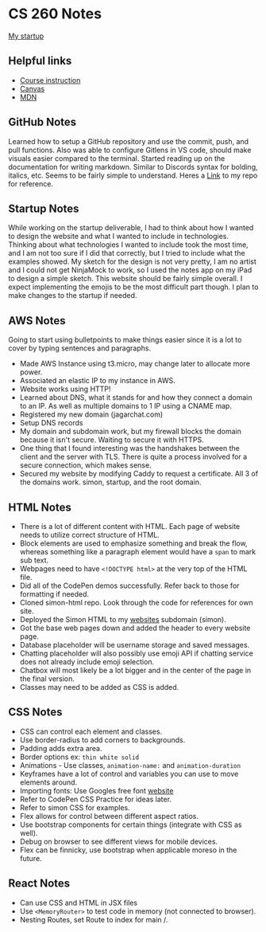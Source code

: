 # CS 260 Notes

[My startup](https://simon.cs260.click)

## Helpful links

- [Course instruction](https://github.com/webprogramming260)
- [Canvas](https://byu.instructure.com)
- [MDN](https://developer.mozilla.org)

## GitHub Notes

Learned how to setup a GitHub repository and use the commit, push, and pull functions. Also was able to configure Gitlens in VS code, should make visuals easier compared to the terminal. Started reading up on the documentation for writing markdown. Similar to Discords syntax for bolding, italics, etc. Seems to be fairly simple to understand. Heres a [Link](https://github.com/JagarJaguar/startup) to my repo for reference.

## Startup Notes

While working on the startup deliverable, I had to think about how I wanted to design the website and what I wanted to include in technologies. Thinking about what technologies I wanted to include took the most time, and I am not too sure if I did that correctly, but I tried to include what the examples showed. My sketch for the design is not very pretty, I am no artist and I could not get NinjaMock to work, so I used the notes app on my iPad to design a simple sketch. This website should be fairly simple overall. I expect implementing the emojis to be the most difficult part though. I plan to make changes to the startup if needed.

## AWS Notes

Going to start using bulletpoints to make things easier since it is a lot to cover by typing sentences and paragraphs.
- Made AWS Instance using t3.micro, may change later to allocate more power.
- Associated an elastic IP to my instance in AWS.
- Website works using HTTP!
- Learned about DNS, what it stands for and how they connect a domain to an IP. As well as multiple domains to 1 IP using a CNAME map.
- Registered my new domain (jagarchat.com)
- Setup DNS records
- My domain and subdomain work, but my firewall blocks the domain because it isn't secure. Waiting to secure it with HTTPS.
- One thing that I found interesting was the handshakes between the client and the server with TLS. There is quite a process involved for a secure connection, which makes sense.
- Secured my website by modifying Caddy to request a certificate. All 3 of the domains work. simon, startup, and the root domain.

## HTML Notes

- There is a lot of different content with HTML. Each page of website needs to utilize correct structure of HTML.
- Block elements are used to emphasize something and break the flow, whereas something like a paragraph element would have a `span` to mark sub text.
- Webpages need to have `<!DOCTYPE html>` at the very top of the HTML file.
- Did all of the CodePen demos successfully. Refer back to those for formatting if needed. 
- Cloned simon-html repo. Look through the code for references for own site.
- Deployed the Simon HTML to my [websites](https://simon.jagarchat.com/) subdomain (simon).
- Got the base web pages down and added the header to every website page.
- Database placeholder will be username storage and saved messages.
- Chatting placeholder will also possibly use emoji API if chatting service does not already include emoji selection.
- Chatbox will most likely be a lot bigger and in the center of the page in the final version.
- Classes may need to be added as CSS is added.

## CSS Notes

- CSS can control each element and classes.
- Use border-radius to add corners to backgrounds.
- Padding adds extra area.
- Border options ex: `thin white solid`
- Animations - Use classes, `animation-name:` and `animation-duration`
- Keyframes have a lot of control and variables you can use to move elements around.
- Importing fonts: Use Googles free font [website](https://fonts.google.com/)
- Refer to CodePen CSS Practice for ideas later.
- Refer to simon CSS for examples.
- Flex allows for control between different aspect ratios.
- Use bootstrap components for certain things (integrate with CSS as well).
- Debug on browser to see different views for mobile devices.
- Flex can be finnicky, use bootstrap when applicable moreso in the future.

## React Notes
- Can use CSS and HTML in JSX files
- Use `<MemoryRouter>` to test code in memory (not connected to browser).
- Nesting Routes, set Route to index for main /.